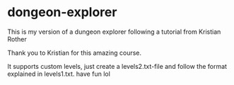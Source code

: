 # dongeon-explorer
This is my version of a dungeon explorer following a tutorial from Kristian Rother

Thank you to Kristian for this amazing course.

It supports custom levels, just create a levels2.txt-file and follow the format explained in levels1.txt.
have fun lol
